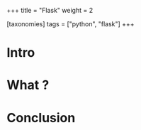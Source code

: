 +++
title = "Flask"
weight = 2

[taxonomies]
tags = ["python", "flask"]
+++

# Intro 

# What ?

# Conclusion